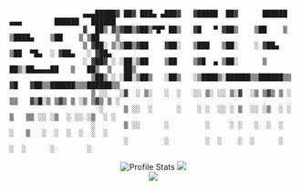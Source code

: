 ```

                  ▄▄▄█████▓ ██▓ ███▄ ▄███▓   ▓█████  ██▓      ██████  ▄▄▄        ██████   ██████ 
                  ▓  ██▒ ▓▒▓██▒▓██▒▀█▀ ██▒   ▓█   ▀ ▓██▒    ▒██    ▒ ▒████▄    ▒██    ▒ ▒██    ▒ 
                  ▒ ▓██░ ▒░▒██▒▓██    ▓██░   ▒███   ▒██░    ░ ▓██▄   ▒██  ▀█▄  ░ ▓██▄   ░ ▓██▄   
                  ░ ▓██▓ ░ ░██░▒██    ▒██    ▒▓█  ▄ ▒██░      ▒   ██▒░██▄▄▄▄██   ▒   ██▒  ▒   ██▒
                    ▒██▒ ░ ░██░▒██▒   ░██▒   ░▒████▒░██████▒▒██████▒▒ ▓█   ▓██▒▒██████▒▒▒██████▒▒
                    ▒ ░░   ░▓  ░ ▒░   ░  ░   ░░ ▒░ ░░ ▒░▓  ░▒ ▒▓▒ ▒ ░ ▒▒   ▓▒█░▒ ▒▓▒ ▒ ░▒ ▒▓▒ ▒ ░
                      ░     ▒ ░░  ░      ░    ░ ░  ░░ ░ ▒  ░░ ░▒  ░ ░  ▒   ▒▒ ░░ ░▒  ░ ░░ ░▒  ░ ░
                    ░       ▒ ░░      ░         ░     ░ ░   ░  ░  ░    ░   ▒   ░  ░  ░  ░  ░  ░  
                            ░         ░         ░  ░    ░  ░      ░        ░  ░      ░        ░   
```
<p align="center">
  <img src="https://github-readme-stats.vercel.app/api?username=timelsass&show_icons=true&hide=contribs&count_private=true" alt="Profile Stats">
  <img src="https://github-readme-stats.vercel.app/api/top-langs/?username=timelsass&layout=compact&count_private=true"><br>
  <img src="https://visitor-badge.glitch.me/badge?page_id=timelsass">
</p>
